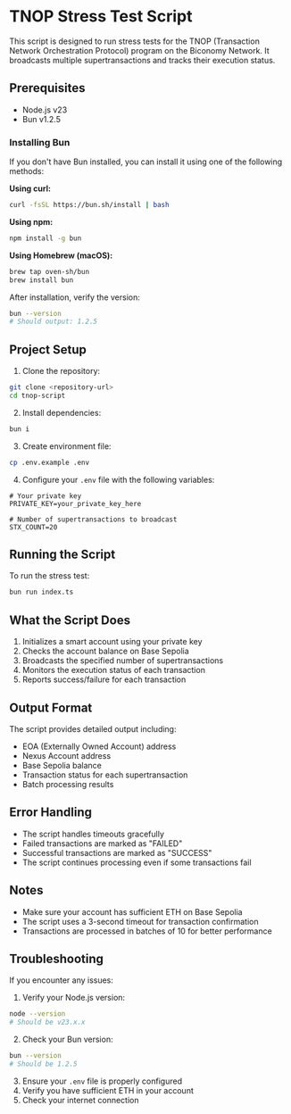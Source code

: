 # TNOP Stress Test Script

This script is designed to run stress tests for the TNOP (Transaction Network Orchestration Protocol) program on the Biconomy Network. It broadcasts multiple supertransactions and tracks their execution status.

## Prerequisites

- Node.js v23
- Bun v1.2.5

### Installing Bun

If you don't have Bun installed, you can install it using one of the following methods:

**Using curl:**
```bash
curl -fsSL https://bun.sh/install | bash
```

**Using npm:**
```bash
npm install -g bun
```

**Using Homebrew (macOS):**
```bash
brew tap oven-sh/bun
brew install bun
```

After installation, verify the version:
```bash
bun --version
# Should output: 1.2.5
```

## Project Setup

1. Clone the repository:
```bash
git clone <repository-url>
cd tnop-script
```

2. Install dependencies:
```bash
bun i
```

3. Create environment file:
```bash
cp .env.example .env
```

4. Configure your `.env` file with the following variables:
```env
# Your private key
PRIVATE_KEY=your_private_key_here

# Number of supertransactions to broadcast
STX_COUNT=20
```

## Running the Script

To run the stress test:
```bash
bun run index.ts
```

## What the Script Does

1. Initializes a smart account using your private key
2. Checks the account balance on Base Sepolia
3. Broadcasts the specified number of supertransactions
4. Monitors the execution status of each transaction
5. Reports success/failure for each transaction

## Output Format

The script provides detailed output including:
- EOA (Externally Owned Account) address
- Nexus Account address
- Base Sepolia balance
- Transaction status for each supertransaction
- Batch processing results

## Error Handling

- The script handles timeouts gracefully
- Failed transactions are marked as "FAILED"
- Successful transactions are marked as "SUCCESS"
- The script continues processing even if some transactions fail

## Notes

- Make sure your account has sufficient ETH on Base Sepolia
- The script uses a 3-second timeout for transaction confirmation
- Transactions are processed in batches of 10 for better performance

## Troubleshooting

If you encounter any issues:

1. Verify your Node.js version:
```bash
node --version
# Should be v23.x.x
```

2. Check your Bun version:
```bash
bun --version
# Should be 1.2.5
```

3. Ensure your `.env` file is properly configured
4. Verify you have sufficient ETH in your account
5. Check your internet connection
